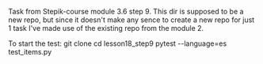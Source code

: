 Task from Stepik-course module 3.6 step 9.
This dir is supposed to be a new repo, but since it doesn't make any sence to create a new repo for just 1 task I've made use of the existing repo from the module 2.

To start the test:
    git clone 
    cd lesson18_step9
    pytest --language=es test_items.py